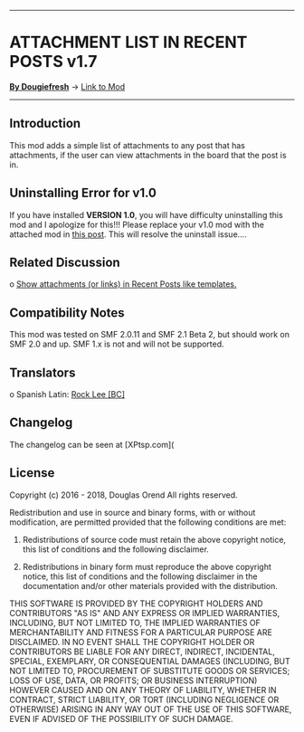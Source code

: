 --------

# ATTACHMENT LIST IN RECENT POSTS v1.7

[**By Dougiefresh**](http://www.simplemachines.org/community/index.php?action=profile;u=253913) -> [Link to Mod](http://custom.simplemachines.org/mods/index.php?mod=4090)

--------

## Introduction
This mod adds a simple list of attachments to any post that has attachments, if the user can view attachments in the board that the post is in.

## Uninstalling Error for v1.0
 If you have installed **VERSION 1.0**, you will have difficulty uninstalling this mod and I apologize for this!!!  Please replace your v1.0 mod with the attached mod in [this post](http://www.simplemachines.org/community/index.php?topic=544046.msg3863987#msg3863987).  This will resolve the uninstall issue....

## Related Discussion
o [Show attachments (or links) in Recent Posts like templates.](http://www.simplemachines.org/community/index.php?topic=425338.0)

## Compatibility Notes
This mod was tested on SMF 2.0.11 and SMF 2.1 Beta 2, but should work on SMF 2.0 and up.  SMF 1.x is not and will not be supported.  

## Translators
o Spanish Latin: [Rock Lee [BC]](http://www.simplemachines.org/community/index.php?action=profile;u=322597)

## Changelog
The changelog can be seen at [XPtsp.com](

## License
Copyright (c) 2016 - 2018, Douglas Orend
All rights reserved.

Redistribution and use in source and binary forms, with or without modification, are permitted provided that the following conditions are met:

1. Redistributions of source code must retain the above copyright notice, this list of conditions and the following disclaimer.

2. Redistributions in binary form must reproduce the above copyright notice, this list of conditions and the following disclaimer in the documentation and/or other materials provided with the distribution.

THIS SOFTWARE IS PROVIDED BY THE COPYRIGHT HOLDERS AND CONTRIBUTORS "AS IS" AND ANY EXPRESS OR IMPLIED WARRANTIES, INCLUDING, BUT NOT LIMITED TO, THE IMPLIED WARRANTIES OF MERCHANTABILITY AND FITNESS FOR A PARTICULAR PURPOSE ARE DISCLAIMED. IN NO EVENT SHALL THE COPYRIGHT HOLDER OR CONTRIBUTORS BE LIABLE FOR ANY DIRECT, INDIRECT, INCIDENTAL, SPECIAL, EXEMPLARY, OR CONSEQUENTIAL DAMAGES (INCLUDING, BUT NOT LIMITED TO, PROCUREMENT OF SUBSTITUTE GOODS OR SERVICES; LOSS OF USE, DATA, OR PROFITS; OR BUSINESS INTERRUPTION) HOWEVER CAUSED AND ON ANY THEORY OF LIABILITY, WHETHER IN CONTRACT, STRICT LIABILITY, OR TORT (INCLUDING NEGLIGENCE OR OTHERWISE) ARISING IN ANY WAY OUT OF THE USE OF THIS SOFTWARE, EVEN IF ADVISED OF THE POSSIBILITY OF SUCH DAMAGE.
